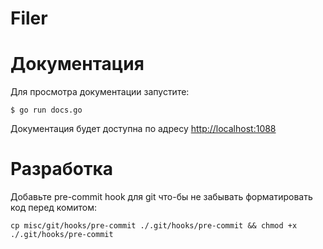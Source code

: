 # Filer

# Документация

Для просмотра документации запустите:
```
$ go run docs.go
```

Документация будет доступна по адресу [http://localhost:1088](http://localhost:1088)

# Разработка

Добавьте pre-commit hook для git что-бы не забывать форматировать код перед комитом:

```
cp misc/git/hooks/pre-commit ./.git/hooks/pre-commit && chmod +x ./.git/hooks/pre-commit
```